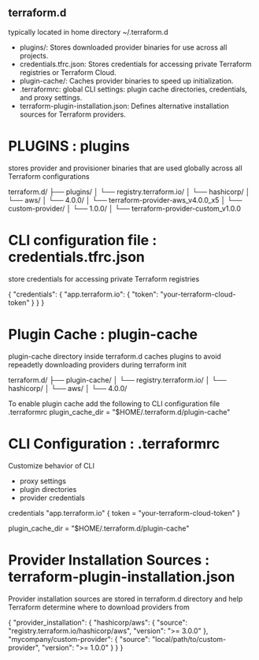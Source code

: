 ## terraform.d
typically located in home directory ~/.terraform.d
- plugins/: Stores downloaded provider binaries for use across all projects.
- credentials.tfrc.json: Stores credentials for accessing private Terraform registries or Terraform Cloud.
- plugin-cache/: Caches provider binaries to speed up initialization.
- .terraformrc: global CLI settings: plugin cache directories, credentials, and proxy settings.
- terraform-plugin-installation.json: Defines alternative installation sources for Terraform providers.

# PLUGINS : plugins
stores provider and provisioner binaries that are used globally across all Terraform configurations

terraform.d/
├── plugins/
│   └── registry.terraform.io/
│       └── hashicorp/
│           └── aws/
│               └── 4.0.0/
│                   └── terraform-provider-aws_v4.0.0_x5
│   └── custom-provider/
│       └── 1.0.0/
│           └── terraform-provider-custom_v1.0.0

# CLI configuration file : credentials.tfrc.json
store credentials for accessing private Terraform registries

{
  "credentials": {
    "app.terraform.io": {
      "token": "your-terraform-cloud-token"
    }
  }
}


# Plugin Cache : plugin-cache
plugin-cache directory inside terraform.d caches plugins to avoid repeadetly downloading providers during terraform init

terraform.d/
├── plugin-cache/
│   └── registry.terraform.io/
│       └── hashicorp/
│           └── aws/
│               └── 4.0.0/

To enable plugin cache add the following to CLI configuration file .terraformrc
plugin_cache_dir = "$HOME/.terraform.d/plugin-cache"


# CLI Configuration : .terraformrc
Customize behavior of CLI 
- proxy settings
- plugin directories
- provider credentials

credentials "app.terraform.io" {
  token = "your-terraform-cloud-token"
}

plugin_cache_dir = "$HOME/.terraform.d/plugin-cache"


# Provider Installation Sources : terraform-plugin-installation.json
Provider installation sources are stored in terraform.d directory and help Terraform determine where to download providers from

{
  "provider_installation": {
    "hashicorp/aws": {
      "source": "registry.terraform.io/hashicorp/aws",
      "version": ">= 3.0.0"
    },
    "mycompany/custom-provider": {
      "source": "local/path/to/custom-provider",
      "version": ">= 1.0.0"
    }
  }
}

